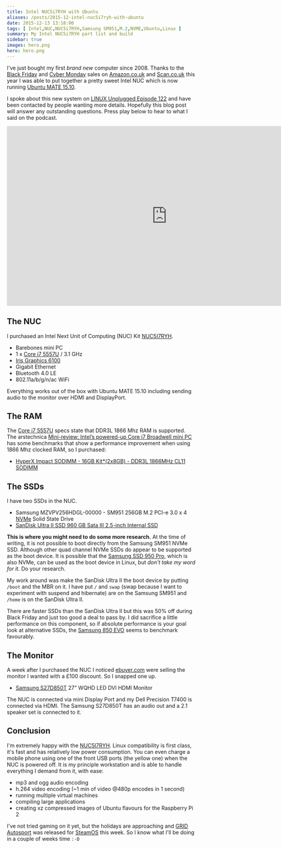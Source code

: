 ```yaml
---
title: Intel NUC5i7RYH with Ubuntu
aliases: /posts/2015-12-intel-nuc5i7ryh-with-ubuntu
date: 2015-12-13 13:18:00
tags: [ Intel,NUC,NUC5i7RYH,Samsung SM951,M.2,NVME,Ubuntu,Linux ]
summary: My Intel NUC5i7RYH part list and build
sidebar: true
images: hero.png
hero: hero.png
---
```


I've just bought my first *brand new* computer since 2008. Thanks to
the [Black Friday](https://en.wikipedia.org/wiki/Black_Friday_(shopping))
and [Cyber Monday](https://en.wikipedia.org/wiki/Cyber_Monday) sales on
[Amazon.co.uk](http://www.amazon.co.uk) and [Scan.co.uk](http://www.scan.co.uk)
this year I was able to put together a pretty sweet Intel NUC which is
now running [Ubuntu MATE 15.10](https://ubuntu-mate.org).

I spoke about this new system on [LINUX Unplugged Episode 122](http://www.jupiterbroadcasting.com/91276/thunderclouds-around-thunderbird-lup-122/) and have been contacted by people
wanting more details. Hopefully this blog post will answer any outstanding
questions. Press play below to hear to what I said on the podcast.

<div align="center">
<iframe id="ytplayer" type="text/html" width="853" height="480" src="https://www.youtube.com/embed/qBoxqO1zFgI?start=5996&amp;html5=1&amp;rel=0&amp;showinfo=0" frameborder="0" allowfullscreen></iframe>
</div>

## The NUC

I purchased an Intel Next Unit of Computing (NUC) Kit
[NUC5I7RYH](http://www.intel.com/content/www/us/en/nuc/nuc-kit-nuc5i7ryh.html).

  * Barebones mini PC
  * 1 x [Core i7 5557U](http://ark.intel.com/products/84993/Intel-Core-i7-5557U-Processor-4M-Cache-up-to-3_40-GHz) / 3.1 GHz
  * [Iris Graphics 6100](http://www.intel.com/content/www/us/en/support/graphics-drivers/intel-iris-graphics-6100-for-5th-generation-intel-core-processors.html)
  * Gigabit Ethernet
  * Bluetooth 4.0 LE
  * 802.11a/b/g/n/ac WiFi

Everything works out of the box with Ubuntu MATE 15.10 including sending
audio to the monitor over HDMI and DisplayPort.

## The RAM

The [Core i7 5557U](http://ark.intel.com/products/84993/Intel-Core-i7-5557U-Processor-4M-Cache-up-to-3_40-GHz)
specs state that DDR3L 1866 Mhz RAM is supported. The arstechnica
[Mini-review: Intel’s powered-up Core i7 Broadwell mini PC](http://arstechnica.com/gadgets/2015/03/mini-review-intels-powered-up-core-i7-broadwell-mini-pc/)
has some benchmarks that show a performance improvement when using 1866
Mhz clocked RAM, so I purchased:

  * [HyperX Impact SODIMM - 16GB Kit*(2x8GB) - DDR3L 1866MHz CL11 SODIMM](http://www.hyperxgaming.com/us/memory/impact)

## The SSDs

I have two SSDs in the NUC.

  * Samsung MZVPV256HDGL-00000 - SM951 256GB M.2 PCI-e 3.0 x 4 [NVMe](https://en.wikipedia.org/wiki/NVM_Express) Solid State Drive
  * [SanDisk Ultra II SSD 960 GB Sata III 2.5-inch Internal SSD](https://www.sandisk.co.uk/home/ssd/ultra-ii-ssd)

**This is where you might need to do some more research.** At the
time of writing, it is not possible to boot directly from the Samsung
SM951 NVMe SSD. Although other quad channel NVMe SSDs do appear to be
supported as the boot device. It is possible that the [Samsung SSD 950 Pro](http://www.samsung.com/global/business/semiconductor/minisite/SSD/global/html/ssd950pro/overview.html),
which is also NVMe, can be used as the boot device in Linux, but *don't
take my word for it*. Do your research.

My work around was make the SanDisk Ultra II the boot device by putting
`/boot` and the MBR on it. I have put `/` and `swap` (swap because I
want to experiment with suspend and hibernate) are on the Samsung SM951
and `/home` is on the SanDisk Ultra II.

There are faster SSDs than the SanDisk Ultra II but this was 50% off
during Black Friday and just too good a deal to pass by. I did
sacrifice a little performance on this component, so if absolute
performance is your goal look at alternative SSDs, the [Samsung 850 EVO](http://www.samsung.com/global/business/semiconductor/minisite/SSD/global/html/ssd850evo/overview.html)
seems to benchmark favourably.

## The Monitor

A week after I purchased the NUC I noticed [ebuyer.com](http://www.ebuyer.com/)
were selling the monitor I wanted with a £100 discount. So I snapped one up.

  * [Samsung S27D850T](http://www.samsung.com/uk/business/business-products/business-monitor/professional/LS27D85KTSN/XU) 27" WQHD LED DVI HDMI Monitor

The NUC is connected via mini Display Port and my Dell Precision T7400
is connected via HDMI. The Samsung S27D850T has an audio out and a 2.1
speaker set is connected to it.

## Conclusion

I'm extremely happy with the [NUC5I7RYH](http://www.intel.com/content/www/us/en/nuc/nuc-kit-nuc5i7ryh.html).
Linux compatibility is first class, it's fast and has relatively low
power consumption. You can even charge a mobile phone using one of the
front USB ports (the yellow one) when the NUC is powered off. It is my
principle workstation and is able to handle everything I demand from it,
with ease:

  * mp3 and ogg audio encoding
  * h.264 video encoding (~1 min of video @480p encodes in 1 second)
  * running multiple virtual machines
  * compiling large applications
  * creating xz compressed images of Ubuntu flavours for the Raspberry Pi 2

I've not tried gaming on it yet, but the holidays are approaching and
[GRID Autosport](http://www.gridgame.com/) was released for
[SteamOS](http://store.steampowered.com/steamos/) this week. So I know
what I'll be doing in a couple of weeks time `:-D`
